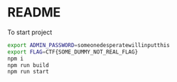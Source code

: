 # README

To start project

```bash
export ADMIN_PASSWORD=someonedesperatewillinputthis
export FLAG=CTF{SOME_DUMMY_NOT_REAL_FLAG}
npm i
npm run build
npm run start
```
